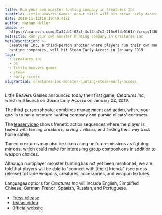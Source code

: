 ```yaml
---
title: Run your own monster hunting company in Creatures Inc
subtitle: Little Beavers Games' debut title will hit Steam Early Access this January
date: 2018-11-12T16:19:49.419Z
author: Nathan Heller
image: >-
  https://ucarecdn.com/d1a34ab1-08c5-4cf4-a7c2-216c9f4b0161/-/crop/1488x817/356,161/-/preview/
metaTitle: Run your own monster hunting company in Creatures Inc
metaDescription: >-
  Creatures Inc, a third-person shooter where players run their own monster
  hunting companies, will hit Steam Early Access in January 2019
tags:
  - creatures inc
  - pc
  - little beavers games
  - steam
  - early access
slugPartial: creatures-inc-monster-hunting-steam-early-access
---
```

Little Beavers Games announced today their first game, _Creatures Inc_, which will launch on Steam Early Access on January 22, 2019.

The third-person shooter combines management and action, where your goal is to run a creature hunting company and pursue clients' contracts.

The [teaser video](https://youtu.be/laCdkZdfgi4) shows frenetic action sequences where the player is tasked with taming creatures, saving civilians, and finding their way back home safely.

Tamed creatures may also be taken along on future missions as fighting minions, which could make for interesting group compositions in addition to weapon choices.

Although multiplayer monster hunting has not yet been mentioned, we are told that players will be able to "connect with \[their] friends" (see press release) to trade weapons, creatures, accessories, and weapon textures.

Languages options for _Creatures Inc_ will include English, Simplified Chinese, German, French, Spanish, Russian, and Portuguese.

* [Press release](http://www.gamasutra.com/view/pressreleases/330485/Little_Beavers_Games_announces_its_first_game_Creatures_Inc.php)
* [Teaser video](https://youtu.be/laCdkZdfgi4)
* [Official website](http://littlebeaversgames.com/)
